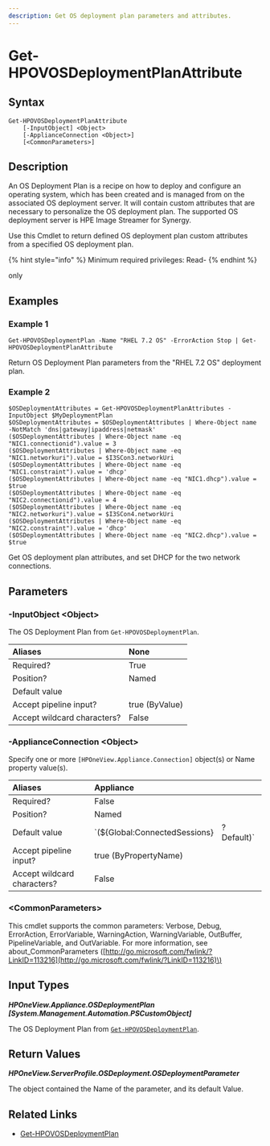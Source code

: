 ```yaml
---
description: Get OS deployment plan parameters and attributes.
---
```


# Get-HPOVOSDeploymentPlanAttribute

## Syntax

```text
Get-HPOVOSDeploymentPlanAttribute
    [-InputObject] <Object>
    [-ApplianceConnection <Object>]
    [<CommonParameters>]
```

## Description

An OS Deployment Plan is a recipe on how to deploy and configure an operating system, which has been created and is managed from on the associated OS deployment server. It will contain custom attributes that are necessary to personalize the OS deployment plan. The supported OS deployment server is HPE Image Streamer for Synergy.

Use this Cmdlet to return defined OS deployment plan custom attributes from a specified OS deployment plan.

{% hint style="info" %}
Minimum required privileges: Read-
{% endhint %}

only

## Examples

### Example 1

```text
Get-HPOVOSDeploymentPlan -Name "RHEL 7.2 OS" -ErrorAction Stop | Get-HPOVOSDeploymentPlanAttribute
```

Return OS Deployment Plan parameters from the "RHEL 7.2 OS" deployment plan.

### Example 2

```text
$OSDeploymentAttributes = Get-HPOVOSDeploymentPlanAttributes -InputObject $MyDeploymentPlan
$OSDeploymentAttributes = $OSDeploymentAttributes | Where-Object name -NotMatch 'dns|gateway|ipaddress|netmask'
($OSDeploymentAttributes | Where-Object name -eq "NIC1.connectionid").value = 3
($OSDeploymentAttributes | Where-Object name -eq "NIC1.networkuri").value = $I3SCon3.networkUri
($OSDeploymentAttributes | Where-Object name -eq "NIC1.constraint").value = 'dhcp'
($OSDeploymentAttributes | Where-Object name -eq "NIC1.dhcp").value = $true
($OSDeploymentAttributes | Where-Object name -eq "NIC2.connectionid").value = 4
($OSDeploymentAttributes | Where-Object name -eq "NIC2.networkuri").value = $I3SCon4.networkUri
($OSDeploymentAttributes | Where-Object name -eq "NIC2.constraint").value = 'dhcp'
($OSDeploymentAttributes | Where-Object name -eq "NIC2.dhcp").value = $true
```

Get OS deployment plan attributes, and set DHCP for the two network connections.

## Parameters

### -InputObject &lt;Object&gt;

The OS Deployment Plan from `Get-HPOVOSDeploymentPlan`.

| Aliases | None |
| :--- | :--- |
| Required? | True |
| Position? | Named |
| Default value |  |
| Accept pipeline input? | true \(ByValue\) |
| Accept wildcard characters? | False |

### -ApplianceConnection &lt;Object&gt;

Specify one or more `[HPOneView.Appliance.Connection]` object\(s\) or Name property value\(s\).

| Aliases | Appliance |  |
| :--- | :--- | :--- |
| Required? | False |  |
| Position? | Named |  |
| Default value | \`\(${Global:ConnectedSessions} | ? Default\)\` |
| Accept pipeline input? | true \(ByPropertyName\) |  |
| Accept wildcard characters? | False |  |

### &lt;CommonParameters&gt;

This cmdlet supports the common parameters: Verbose, Debug, ErrorAction, ErrorVariable, WarningAction, WarningVariable, OutBuffer, PipelineVariable, and OutVariable. For more information, see about\_CommonParameters \([http://go.microsoft.com/fwlink/?LinkID=113216](http://go.microsoft.com/fwlink/?LinkID=113216)\)

## Input Types

_**HPOneView.Appliance.OSDeploymentPlan \[System.Management.Automation.PSCustomObject\]**_

The OS Deployment Plan from [`Get-HPOVOSDeploymentPlan`](get-hpovosdeploymentplan.md).

## Return Values

_**HPOneView.ServerProfile.OSDeployment.OSDeploymentParameter**_

The object contained the Name of the parameter, and its default Value.

## Related Links

* [Get-HPOVOSDeploymentPlan](get-hpovosdeploymentplan.md)

